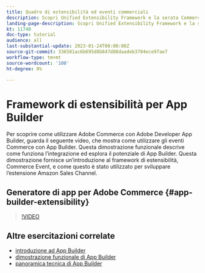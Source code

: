 ```yaml
---
title: Quadro di estensibilità ed eventi commerciali
description: Scopri Unified Extensibility Framework e la serata Commerce
landing-page-description: Scopri Unified Extensibility Framework e la serata Commerce
kt: 11740
doc-type: tutorial
audience: all
last-substantial-update: 2023-01-24T00:00:00Z
source-git-commit: 336581ac6b695d8b847d88daadeb3784ece97ae7
workflow-type: tm+mt
source-wordcount: '108'
ht-degree: 0%

---
```



# Framework di estensibilità per App Builder

Per scoprire come utilizzare Adobe Commerce con Adobe Developer App Builder, guarda il seguente video, che mostra come utilizzare gli eventi Commerce con App Builder. Questa dimostrazione funzionale descrive come funziona l’integrazione ed esplora il potenziale di App Builder. Questa dimostrazione fornisce un’introduzione al framework di estensibilità, Commerce Event, e come questo è stato utilizzato per sviluppare l’estensione Amazon Sales Channel.

## Generatore di app per Adobe Commerce {#app-builder-extensibility}

>[!VIDEO](https://video.tv.adobe.com/v/3413328)

## Altre esercitazioni correlate

- [introduzione ad App Builder](../app-builder/introduction-to-app-builder.md)
- [dimostrazione funzionale di App Builder](../app-builder/app-builder-functional-demonstration.md)
- [panoramica tecnica di App Builder](../app-builder/app-builder-technical-overview.md)
